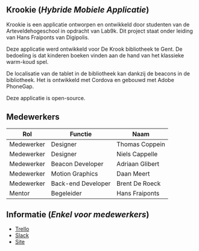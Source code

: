 ## Krookie (*Hybride Mobiele Applicatie*)

Krookie is een applicatie ontworpen en ontwikkeld door studenten van de Arteveldehogeschool in opdracht van Lab9k. 
Dit project staat onder leiding van Hans Fraiponts van Digipolis.

Deze applicatie werd ontwikkeld voor De Krook bibliotheek te Gent.
De bedoeling is dat kinderen boeken vinden aan de hand van het klassieke warm-koud spel. 

De localisatie van de tablet in de bibliotheek kan dankzij de beacons in de bibliotheek.
Het is ontwikkeld met Cordova en gebouwd met Adobe PhoneGap.

Deze applicatie is open-source.

## Medewerkers

|Rol                | Functie                   | Naam          | 
|----               |----                       |----           |
|Medewerker         |Designer                   |Thomas Coppein |
|Medewerker         |Designer                   |Niels Cappelle |
|Medewerker         |Beacon Developer           |Adriaan Glibert|
|Medewerker         |Motion Graphics            |Daan Meert     |
|Medewerker         |Back-end Developer         |Brent De Roeck |
|Mentor             |Begeleider                 |Hans Fraiponts |

## Informatie (*Enkel voor medewerkers*)

* [Trello](https://trello.com/b/rjY6KG4w/krookie)
* [Slack](https://lab9k.slack.com/messages/C4XC1FBPD/)
* [Site](https://lab9k.github.io/2017/07/11/Krookie.html)
